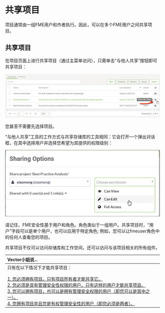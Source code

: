 # 共享项目

项目通常由一组FME用户和作者执行。因此，可以在多个FME用户之间共享项目。

## 共享项目

在项目页面上进行共享项目（通过主菜单访问），只需单击“与他人共享”按钮即可共享项目：

![](../.gitbook/assets/img6.007.shareproject.png)

您甚至不需要先选择项目。

“与他人共享”工具的工作方式与共享存储库的工具相同：它会打开一个弹出对话框，在其中选择用户并选择您希望为其提供的权限级别：

![](../.gitbook/assets/img6.008.sharewithuser.png)

请记住，FME安全性基于用户和角色。角色类似于一组用户。共享项目时，“用户”字段可以是单个用户，也可以应用于特定角色; 例如，您可以让fmeuser角色中的任何人查看您的项目。

共享项目不仅可以访问存储库和工作空间，还可以访问与该项目相关的所有组件。

|  Vector小姐说... |
| :--- |
|  只有在以下情况下才能共享项目：  <br><br>[1. 您必须拥有项目。只有项目所有者才能共享它。](http://52.73.3.37/fmedatastreaming/Manual/QAResponse2017.fmw?chapter=25&question=1&answer=1&DestDataset_TEXTLINE=C%3A%5CFMEOutput%5CQAResponse.html) <br>[2. 您必须是具有管理安全性权限的用户。只有这样的用户才能共享项目。](http://52.73.3.37/fmedatastreaming/Manual/QAResponse2017.fmw?chapter=25&question=1&answer=2&DestDataset_TEXTLINE=C%3A%5CFMEOutput%5CQAResponse.html) <br>[3. 您可以拥有项目，也可以是拥有管理安全权限的用户（即您可以是其中之一）。](http://52.73.3.37/fmedatastreaming/Manual/QAResponse2017.fmw?chapter=25&question=1&answer=3&DestDataset_TEXTLINE=C%3A%5CFMEOutput%5CQAResponse.html) <br>[4. 您拥有项目并且您是有权管理安全性的用户（即您必须是两者）。](http://52.73.3.37/fmedatastreaming/Manual/QAResponse2017.fmw?chapter=25&question=1&answer=4&DestDataset_TEXTLINE=C%3A%5CFMEOutput%5CQAResponse.html) |

